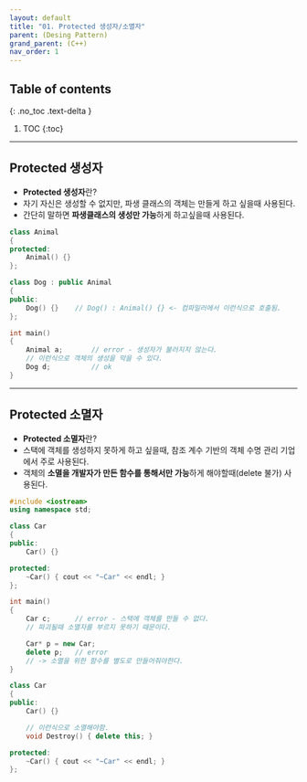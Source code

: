 ```yaml
---
layout: default
title: "01. Protected 생성자/소멸자"
parent: (Desing Pattern)
grand_parent: (C++)
nav_order: 1
---
```


## Table of contents
{: .no_toc .text-delta }

1. TOC
{:toc}

---

## Protected 생성자

* **Protected 생성자**란?
* 자기 자신은 생성할 수 없지만, 파생 클래스의 객체는 만들게 하고 싶을때 사용된다.
* 간단히 말하면 **파생클래스의 생성만 가능**하게 하고싶을때 사용된다.

```cpp
class Animal
{
protected:
    Animal() {}
};

class Dog : public Animal
{
public:
    Dog() {}    // Dog() : Animal() {} <- 컴파일러에서 이런식으로 호출됨.
};

int main()
{
    Animal a;       // error - 생성자가 불러지지 않는다.
    // 이런식으로 객체의 생성을 막을 수 있다.
    Dog d;          // ok
}
```

---

## Protected 소멸자

* **Protected 소멸자**란?
* 스택에 객체를 생성하지 못하게 하고 싶을때, 참조 계수 기반의 객체 수명 관리 기업에서 주로 사용된다.
* 객체의 **소멸을 개발자가 만든 함수를 통해서만 가능**하게 해야할때(delete 불가) 사용된다.

```cpp
#include <iostream>
using namespace std;

class Car
{
public:
    Car() {}

protected:
    ~Car() { cout << "~Car" << endl; }
};

int main()
{
    Car c;      // error - 스택에 객체를 만들 수 없다.
    // 파괴될때 소멸자를 부르지 못하기 때문이다.

    Car* p = new Car;
    delete p;   // error
    // -> 소멸을 위한 함수를 별도로 만들어줘야한다.
}
```

```cpp
class Car
{
public:
    Car() {}

    // 이런식으로 소멸해야함.
    void Destroy() { delete this; }

protected:
    ~Car() { cout << "~Car" << endl; }
};
```
